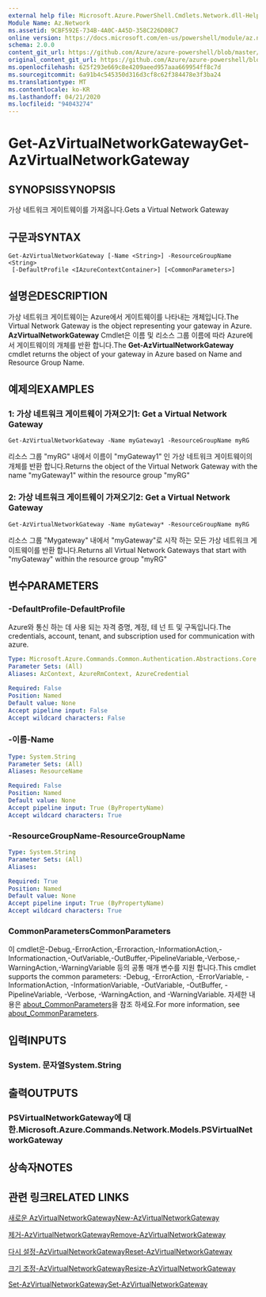 ```yaml
---
external help file: Microsoft.Azure.PowerShell.Cmdlets.Network.dll-Help.xml
Module Name: Az.Network
ms.assetid: 9CBF592E-734B-4A0C-A45D-358C226D08C7
online version: https://docs.microsoft.com/en-us/powershell/module/az.network/get-azvirtualnetworkgateway
schema: 2.0.0
content_git_url: https://github.com/Azure/azure-powershell/blob/master/src/Network/Network/help/Get-AzVirtualNetworkGateway.md
original_content_git_url: https://github.com/Azure/azure-powershell/blob/master/src/Network/Network/help/Get-AzVirtualNetworkGateway.md
ms.openlocfilehash: 625f293e669c8e4209aeed957aaa669954ff8c7d
ms.sourcegitcommit: 6a91b4c545350d316d3cf8c62f384478e3f3ba24
ms.translationtype: MT
ms.contentlocale: ko-KR
ms.lasthandoff: 04/21/2020
ms.locfileid: "94043274"
---
```

# <span data-ttu-id="b9d8f-101">Get-AzVirtualNetworkGateway</span><span class="sxs-lookup"><span data-stu-id="b9d8f-101">Get-AzVirtualNetworkGateway</span></span>

## <span data-ttu-id="b9d8f-102">SYNOPSIS</span><span class="sxs-lookup"><span data-stu-id="b9d8f-102">SYNOPSIS</span></span>
<span data-ttu-id="b9d8f-103">가상 네트워크 게이트웨이를 가져옵니다.</span><span class="sxs-lookup"><span data-stu-id="b9d8f-103">Gets a Virtual Network Gateway</span></span>

## <span data-ttu-id="b9d8f-104">구문과</span><span class="sxs-lookup"><span data-stu-id="b9d8f-104">SYNTAX</span></span>

```
Get-AzVirtualNetworkGateway [-Name <String>] -ResourceGroupName <String>
 [-DefaultProfile <IAzureContextContainer>] [<CommonParameters>]
```

## <span data-ttu-id="b9d8f-105">설명은</span><span class="sxs-lookup"><span data-stu-id="b9d8f-105">DESCRIPTION</span></span>
<span data-ttu-id="b9d8f-106">가상 네트워크 게이트웨이는 Azure에서 게이트웨이를 나타내는 개체입니다.</span><span class="sxs-lookup"><span data-stu-id="b9d8f-106">The Virtual Network Gateway is the object representing your gateway in Azure.</span></span>
<span data-ttu-id="b9d8f-107">**AzVirtualNetworkGateway** Cmdlet은 이름 및 리소스 그룹 이름에 따라 Azure에서 게이트웨이의 개체를 반환 합니다.</span><span class="sxs-lookup"><span data-stu-id="b9d8f-107">The **Get-AzVirtualNetworkGateway** cmdlet returns the object of your gateway in Azure based on Name and Resource Group Name.</span></span>

## <span data-ttu-id="b9d8f-108">예제의</span><span class="sxs-lookup"><span data-stu-id="b9d8f-108">EXAMPLES</span></span>

### <span data-ttu-id="b9d8f-109">1: 가상 네트워크 게이트웨이 가져오기</span><span class="sxs-lookup"><span data-stu-id="b9d8f-109">1: Get a Virtual Network Gateway</span></span>
```
Get-AzVirtualNetworkGateway -Name myGateway1 -ResourceGroupName myRG
```

<span data-ttu-id="b9d8f-110">리소스 그룹 "myRG" 내에서 이름이 "myGateway1" 인 가상 네트워크 게이트웨이의 개체를 반환 합니다.</span><span class="sxs-lookup"><span data-stu-id="b9d8f-110">Returns the object of the Virtual Network Gateway with the name "myGateway1" within the resource group "myRG"</span></span>

### <span data-ttu-id="b9d8f-111">2: 가상 네트워크 게이트웨이 가져오기</span><span class="sxs-lookup"><span data-stu-id="b9d8f-111">2: Get a Virtual Network Gateway</span></span>
```
Get-AzVirtualNetworkGateway -Name myGateway* -ResourceGroupName myRG
```

<span data-ttu-id="b9d8f-112">리소스 그룹 "Mygateway" 내에서 "myGateway"로 시작 하는 모든 가상 네트워크 게이트웨이를 반환 합니다.</span><span class="sxs-lookup"><span data-stu-id="b9d8f-112">Returns all Virtual Network Gateways that start with "myGateway" within the resource group "myRG"</span></span>

## <span data-ttu-id="b9d8f-113">변수</span><span class="sxs-lookup"><span data-stu-id="b9d8f-113">PARAMETERS</span></span>

### <span data-ttu-id="b9d8f-114">-DefaultProfile</span><span class="sxs-lookup"><span data-stu-id="b9d8f-114">-DefaultProfile</span></span>
<span data-ttu-id="b9d8f-115">Azure와 통신 하는 데 사용 되는 자격 증명, 계정, 테 넌 트 및 구독입니다.</span><span class="sxs-lookup"><span data-stu-id="b9d8f-115">The credentials, account, tenant, and subscription used for communication with azure.</span></span>

```yaml
Type: Microsoft.Azure.Commands.Common.Authentication.Abstractions.Core.IAzureContextContainer
Parameter Sets: (All)
Aliases: AzContext, AzureRmContext, AzureCredential

Required: False
Position: Named
Default value: None
Accept pipeline input: False
Accept wildcard characters: False
```

### <span data-ttu-id="b9d8f-116">-이름</span><span class="sxs-lookup"><span data-stu-id="b9d8f-116">-Name</span></span>
```yaml
Type: System.String
Parameter Sets: (All)
Aliases: ResourceName

Required: False
Position: Named
Default value: None
Accept pipeline input: True (ByPropertyName)
Accept wildcard characters: True
```

### <span data-ttu-id="b9d8f-117">-ResourceGroupName</span><span class="sxs-lookup"><span data-stu-id="b9d8f-117">-ResourceGroupName</span></span>
```yaml
Type: System.String
Parameter Sets: (All)
Aliases:

Required: True
Position: Named
Default value: None
Accept pipeline input: True (ByPropertyName)
Accept wildcard characters: True
```

### <span data-ttu-id="b9d8f-118">CommonParameters</span><span class="sxs-lookup"><span data-stu-id="b9d8f-118">CommonParameters</span></span>
<span data-ttu-id="b9d8f-119">이 cmdlet은-Debug,-ErrorAction,-Erroraction,-InformationAction,-Informationaction,-OutVariable,-OutBuffer,-PipelineVariable,-Verbose,-WarningAction,-WarningVariable 등의 공통 매개 변수를 지원 합니다.</span><span class="sxs-lookup"><span data-stu-id="b9d8f-119">This cmdlet supports the common parameters: -Debug, -ErrorAction, -ErrorVariable, -InformationAction, -InformationVariable, -OutVariable, -OutBuffer, -PipelineVariable, -Verbose, -WarningAction, and -WarningVariable.</span></span> <span data-ttu-id="b9d8f-120">자세한 내용은 [about_CommonParameters](http://go.microsoft.com/fwlink/?LinkID=113216)을 참조 하세요.</span><span class="sxs-lookup"><span data-stu-id="b9d8f-120">For more information, see [about_CommonParameters](http://go.microsoft.com/fwlink/?LinkID=113216).</span></span>

## <span data-ttu-id="b9d8f-121">입력</span><span class="sxs-lookup"><span data-stu-id="b9d8f-121">INPUTS</span></span>

### <span data-ttu-id="b9d8f-122">System. 문자열</span><span class="sxs-lookup"><span data-stu-id="b9d8f-122">System.String</span></span>

## <span data-ttu-id="b9d8f-123">출력</span><span class="sxs-lookup"><span data-stu-id="b9d8f-123">OUTPUTS</span></span>

### <span data-ttu-id="b9d8f-124">PSVirtualNetworkGateway에 대 한.</span><span class="sxs-lookup"><span data-stu-id="b9d8f-124">Microsoft.Azure.Commands.Network.Models.PSVirtualNetworkGateway</span></span>

## <span data-ttu-id="b9d8f-125">상속자</span><span class="sxs-lookup"><span data-stu-id="b9d8f-125">NOTES</span></span>

## <span data-ttu-id="b9d8f-126">관련 링크</span><span class="sxs-lookup"><span data-stu-id="b9d8f-126">RELATED LINKS</span></span>

[<span data-ttu-id="b9d8f-127">새로운 AzVirtualNetworkGateway</span><span class="sxs-lookup"><span data-stu-id="b9d8f-127">New-AzVirtualNetworkGateway</span></span>](./New-AzVirtualNetworkGateway.md)

[<span data-ttu-id="b9d8f-128">제거-AzVirtualNetworkGateway</span><span class="sxs-lookup"><span data-stu-id="b9d8f-128">Remove-AzVirtualNetworkGateway</span></span>](./Remove-AzVirtualNetworkGateway.md)

[<span data-ttu-id="b9d8f-129">다시 설정-AzVirtualNetworkGateway</span><span class="sxs-lookup"><span data-stu-id="b9d8f-129">Reset-AzVirtualNetworkGateway</span></span>](./Reset-AzVirtualNetworkGateway.md)

[<span data-ttu-id="b9d8f-130">크기 조정-AzVirtualNetworkGateway</span><span class="sxs-lookup"><span data-stu-id="b9d8f-130">Resize-AzVirtualNetworkGateway</span></span>](./Resize-AzVirtualNetworkGateway.md)

[<span data-ttu-id="b9d8f-131">Set-AzVirtualNetworkGateway</span><span class="sxs-lookup"><span data-stu-id="b9d8f-131">Set-AzVirtualNetworkGateway</span></span>](./Set-AzVirtualNetworkGateway.md)
